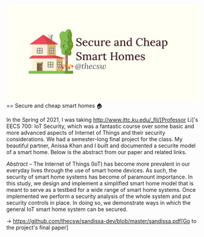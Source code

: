 ![preview](./preview.png)
== Secure and cheap smart homes 🏠

In the Spring of 2021, I was taking
http://www.ittc.ku.edu/_fli/[Professor Li]'s EECS 700: IoT Security,
which was a fantastic course over some basic and more advanced aspects
of Internet of Things and their security considerations. We had a
semester-long final project for the class. My beautiful partner, Anissa
Khan and I built and documented a securite model of a smart home. Below
is the abstract from our paper and related links.

*Abstract –* The Internet of Things (IoT) has become more prevalent in
our everyday lives through the use of smart home devices. As such, the
security of smart home systems has become of paramount importance. In
this study, we design and implement a simplified smart home model that
is meant to serve as a testbed for a wide range of smart home systems.
Once implemented we perform a security analysis of the whole system and
put security controls in place. In doing so, we demonstrate ways in
which the general IoT smart home system can be secured.

-> https://github.com/thecsw/sandissa-dev/blob/master/sandissa.pdf[Go to
the project's final paper]
